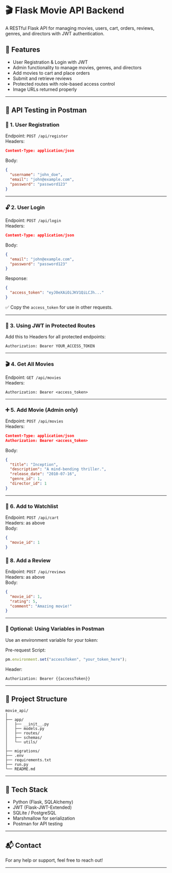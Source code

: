 # 🎬 Flask Movie API Backend

A RESTful Flask API for managing movies, users, cart, orders, reviews, genres, and directors with JWT authentication.

## 🚀 Features

- User Registration & Login with JWT
- Admin functionality to manage movies, genres, and directors
- Add movies to cart and place orders
- Submit and retrieve reviews
- Protected routes with role-based access control
- Image URLs returned properly

---

## 🧪 API Testing in Postman

### 🔐 1. User Registration
 Endpoint:  `POST /api/register`  
 Headers: 
```json
Content-Type: application/json
```

 Body: 
```json
{
  "username": "john_doe",
  "email": "john@example.com",
  "password": "password123"
}
```

---

### 🔓 2. User Login
 Endpoint:  `POST /api/login`  
 Headers: 
```json
Content-Type: application/json
```

 Body: 
```json
{
  "email": "john@example.com",
  "password": "password123"
}
```

 Response: 
```json
{
  "access_token": "eyJ0eXAiOiJKV1QiLCJh..."
}
```

✅ Copy the `access_token` for use in other requests.

---

### 🔐 3. Using JWT in Protected Routes
Add this to  Headers  for all protected endpoints:
```http
Authorization: Bearer YOUR_ACCESS_TOKEN
```

---

### 🎬 4. Get All Movies
 Endpoint:  `GET /api/movies`  
 Headers: 
```http
Authorization: Bearer <access_token>
```

---

### ➕ 5. Add Movie (Admin only)
 Endpoint:  `POST /api/movies`  
 Headers: 
```json
Content-Type: application/json
Authorization: Bearer <access_token>
```

 Body: 
```json
{
  "title": "Inception",
  "description": "A mind-bending thriller.",
  "release_date": "2010-07-16",
  "genre_id": 1,
  "director_id": 1
}
```

---

### 🛒 6. Add to Watchlist
 Endpoint:  `POST /api/cart`  
 Headers:  as above  
 Body: 
```json
{
  "movie_id": 1
}
```



### 📝 8. Add a Review
 Endpoint:  `POST /api/reviews`  
 Headers:  as above  
 Body: 
```json
{
  "movie_id": 1,
  "rating": 5,
  "comment": "Amazing movie!"
}
```

---

### 🔁 Optional: Using Variables in Postman
Use an environment variable for your token:

 Pre-request Script: 
```js
pm.environment.set("accessToken", "your_token_here");
```

 Header: 
```http
Authorization: Bearer {{accessToken}}
```

---

## 📂 Project Structure
```
movie_api/
│
├── app/
│   ├── __init__.py
│   ├── models.py
│   ├── routes/
│   ├── schemas/
│   └── utils/
│
├── migrations/
├── .env
├── requirements.txt
├── run.py
└── README.md
```

---

## 🧰 Tech Stack

- Python (Flask, SQLAlchemy)
- JWT (Flask-JWT-Extended)
- SQLite / PostgreSQL
- Marshmallow for serialization
- Postman for API testing

---

## 📬 Contact

For any help or support, feel free to reach out!

---
